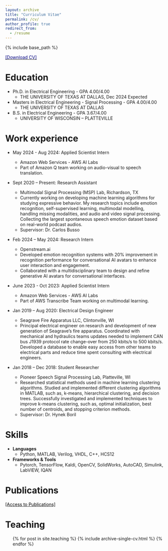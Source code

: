 ```yaml
---
layout: archive
title: "Curriculum Vitae"
permalink: /cv/
author_profile: true
redirect_from:
  - /resume
---
```


{% include base_path %}

[<span style="color:navy">[Download CV]</span>](http://ilucasgoncalves.github.io/files/cv.pdf)

Education
======
* Ph.D. in Electrical Engineering -  GPA 4.00/4.00
  * THE UNIVERSITY OF TEXAS AT DALLAS, Dec 2024 Expected
* Masters in Electrical Engineering - Signal Processing -  GPA 4.00/4.00
  * THE UNIVERSITY OF TEXAS AT DALLAS
* B.S. in Electrical Engineering - GPA 3.67/4.00
  * UNIVERSITY OF WISCONSIN – PLATTEVILLE

Work experience
======

* May 2024 - Aug 2024: Applied Scientist Intern
  * Amazon Web Services - AWS AI Labs
  * Part of Amazon Q team working on audio-visual to speech translation.
 
* Sept 2020 – Present: Research Assistant
  * Multimodal Signal Processing (MSP) Lab, Richardson, TX
  * Currently working on developing machine learning algorithms for studying expressive behavior. My research topics include emotion
recognition, self-supervised learning, multimodal modelling, handling missing modalities, and audio and video signal processing. Collecting the largest spontaneous speech emotion dataset based on real-world podcast audios.
  * Supervisor: Dr. Carlos Busso

* Feb 2024 – May 2024: Research Intern
  * Openstream.ai
  * Developed emotion recognition systems with 20% improvement in recognition performance for conversational AI avatars to
enhance user interaction and engagement.
  * Collaborated with a multidisciplinary team to design and refine generative AI avatars for conversational interfaces.

* June 2023 - Oct 2023: Applied Scientist Intern
  * Amazon Web Services - AWS AI Labs
  * Part of AWS Transcribe Team working on multimodal learning.   

* Jan 2019 – Aug 2020: Electrical Design Engineer
  * Seagrave Fire Apparatus LLC, Clintonville, WI
  * Principal electrical engineer on research and development of new generation of Seagrave’s fire apparatus. Coordinated with mechanical and hydraulics teams updates needed to implement CAN bus J1939 protocol rate change-over from 250 kbits/s to 500 kbits/s. Developed a database to enable easy access from other teams to electrical parts and reduce time spent consulting with electrical engineers.

* Jan 2018 – Dec 2018: Student Researcher
  * Pioneer Speech Signal Processing Lab, Platteville, WI
  * Researched statistical methods used in machine learning clustering algorithms. Studied and implemented different clustering algorithms in MATLAB, such as, k-means, hierarchical clustering, and decision trees. Successfully investigated and implemented techniques to improve k-means clustering, such as, optimal initialization, best number of centroids, and stopping criterion methods.
  * Supervisor: Dr. Hynek Boril
  
Skills
======
* <b>Languages</b>
  * Python, MATLAB, Verilog, VHDL, C++, HCS12
* <b>Frameworks & Tools</b>
  * Pytorch, TensorFlow, Kaldi, OpenCV, SolidWorks, AutoCAD, Simulink, LabVIEW, IQAN

Publications
======
[<span style="color:black">[Access to Publications]</span>](https://ilucasgoncalves.github.io/publications/)
  
  
Teaching
======
  <ul>{% for post in site.teaching %}
    {% include archive-single-cv.html %}
  {% endfor %}</ul>
  


